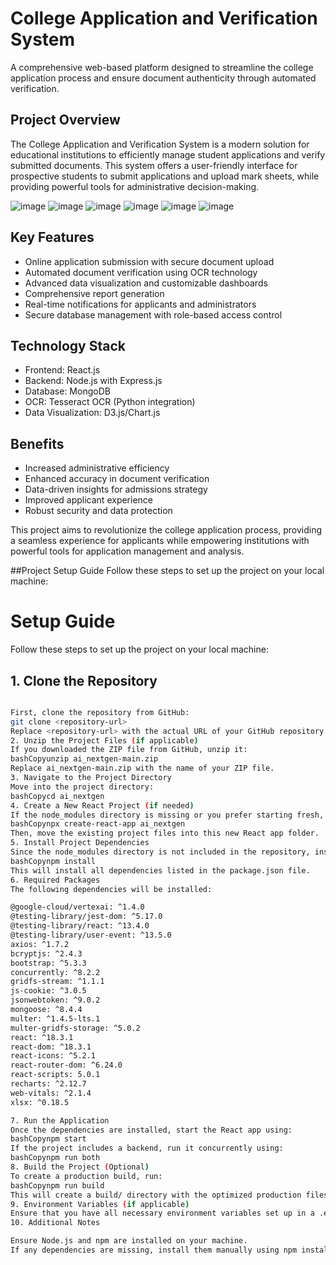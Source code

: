 # College Application and Verification System

A comprehensive web-based platform designed to streamline the college application process and ensure document authenticity through automated verification.

## Project Overview

The College Application and Verification System is a modern solution for educational institutions to efficiently manage student applications and verify submitted documents. This system offers a user-friendly interface for prospective students to submit applications and upload mark sheets, while providing powerful tools for administrative decision-making.


![image](https://github.com/user-attachments/assets/cbcdb6e4-0081-4665-a7fb-4fdd7ed7d1ba)
![image](https://github.com/user-attachments/assets/d62c798c-75b3-4a4e-ab2f-75b16c23d7d1)
![image](https://github.com/user-attachments/assets/08b11b1a-4b72-415e-819c-00ce216ca84e)
![image](https://github.com/user-attachments/assets/f7ad8e26-4cd3-4ecd-8c78-c9d6f5e902d0)
![image](https://github.com/user-attachments/assets/212bf484-5abf-4078-ada0-9e366806ae62)
![image](https://github.com/user-attachments/assets/c47a9ec1-7e0b-40e4-9204-d5e47ce9c8bf)





  

## Key Features

- Online application submission with secure document upload
- Automated document verification using OCR technology
- Advanced data visualization and customizable dashboards
- Comprehensive report generation
- Real-time notifications for applicants and administrators
- Secure database management with role-based access control

## Technology Stack

- Frontend: React.js
- Backend: Node.js with Express.js
- Database: MongoDB
- OCR: Tesseract OCR (Python integration)
- Data Visualization: D3.js/Chart.js


## Benefits

- Increased administrative efficiency
- Enhanced accuracy in document verification
- Data-driven insights for admissions strategy
- Improved applicant experience
- Robust security and data protection

This project aims to revolutionize the college application process, providing a seamless experience for applicants while empowering institutions with powerful tools for application management and analysis.


##Project Setup Guide
Follow these steps to set up the project on your local machine:

# Setup Guide

Follow these steps to set up the project on your local machine:

## 1. Clone the Repository



```bash

First, clone the repository from GitHub:
git clone <repository-url>
Replace <repository-url> with the actual URL of your GitHub repository.
2. Unzip the Project Files (if applicable)
If you downloaded the ZIP file from GitHub, unzip it:
bashCopyunzip ai_nextgen-main.zip
Replace ai_nextgen-main.zip with the name of your ZIP file.
3. Navigate to the Project Directory
Move into the project directory:
bashCopycd ai_nextgen
4. Create a New React Project (if needed)
If the node_modules directory is missing or you prefer starting fresh, create a new React app (optional, if necessary):
bashCopynpx create-react-app ai_nextgen
Then, move the existing project files into this new React app folder.
5. Install Project Dependencies
Since the node_modules directory is not included in the repository, install all the required dependencies by running:
bashCopynpm install
This will install all dependencies listed in the package.json file.
6. Required Packages
The following dependencies will be installed:

@google-cloud/vertexai: ^1.4.0
@testing-library/jest-dom: ^5.17.0
@testing-library/react: ^13.4.0
@testing-library/user-event: ^13.5.0
axios: ^1.7.2
bcryptjs: ^2.4.3
bootstrap: ^5.3.3
concurrently: ^8.2.2
gridfs-stream: ^1.1.1
js-cookie: ^3.0.5
jsonwebtoken: ^9.0.2
mongoose: ^8.4.4
multer: ^1.4.5-lts.1
multer-gridfs-storage: ^5.0.2
react: ^18.3.1
react-dom: ^18.3.1
react-icons: ^5.2.1
react-router-dom: ^6.24.0
react-scripts: 5.0.1
recharts: ^2.12.7
web-vitals: ^2.1.4
xlsx: ^0.18.5

7. Run the Application
Once the dependencies are installed, start the React app using:
bashCopynpm start
If the project includes a backend, run it concurrently using:
bashCopynpm run both
8. Build the Project (Optional)
To create a production build, run:
bashCopynpm run build
This will create a build/ directory with the optimized production files.
9. Environment Variables (if applicable)
Ensure that you have all necessary environment variables set up in a .env file in the root directory. Check the code or documentation for the required variables.
10. Additional Notes

Ensure Node.js and npm are installed on your machine.
If any dependencies are missing, install them manually using npm install <package-name>.
